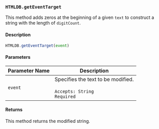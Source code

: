 ### `HTMLDB.getEventTarget`

This method adds zeros at the beginning of a given `text` to construct a string with the length of `digitCount`.

#### Description

```javascript
HTMLDB.getEventTarget(event)
```

#### Parameters

| Parameter Name             | Description                               |
| -------------------------- | ----------------------------------------- |
| `event` | Specifies the text to be modified.<br><br>`Accepts: String`<br>`Required` |

#### Returns

This method returns the modified string.